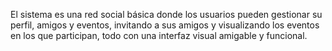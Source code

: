 El sistema es una red social básica donde los usuarios pueden gestionar su perfil, amigos y eventos, invitando a sus amigos y visualizando los eventos en los que participan, todo con una interfaz visual amigable y funcional.
